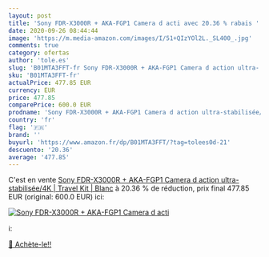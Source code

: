 ```yaml
---
layout: post
title: 'Sony FDR-X3000R + AKA-FGP1 Camera d acti avec 20.36 % rabais '
date: 2020-09-26 08:44:44
image: 'https://m.media-amazon.com/images/I/51+QIzYOl2L._SL400_.jpg'
comments: true
category: ofertas
author: 'tole.es'
slug: 'B01MTA3FFT-fr Sony FDR-X3000R + AKA-FGP1 Camera d action ultra-...'
sku: 'B01MTA3FFT-fr'
actualPrice: 477.85 EUR
currency: EUR
price: 477.85
comparePrice: 600.0 EUR
prodname: 'Sony FDR-X3000R + AKA-FGP1 Camera d action ultra-stabilisée/4K | Travel Kit | Blanc'
country: 'fr'
flag: '🇫🇷'
brand: ''
buyurl: 'https://www.amazon.fr/dp/B01MTA3FFT/?tag=tolees0d-21'
descuento: '20.36'
average: '477.85'
---
```


C'est en vente [Sony FDR-X3000R + AKA-FGP1 Camera d action ultra-stabilisée/4K | Travel Kit | Blanc](https://www.amazon.fr/dp/B01MTA3FFT/?tag=tolees0d-21)  à  20.36 % de réduction, prix final  477.85 EUR (original: 600.0 EUR) ici:

[![Sony FDR-X3000R + AKA-FGP1 Camera d acti](https://m.media-amazon.com/images/I/51+QIzYOl2L._SL400_.jpg)](https://www.amazon.fr/dp/B01MTA3FFT/?tag=tolees0d-21)

ℹ️:


[🛒 Achète-le!!](https://www.amazon.fr/dp/B01MTA3FFT/?tag=tolees0d-21)
